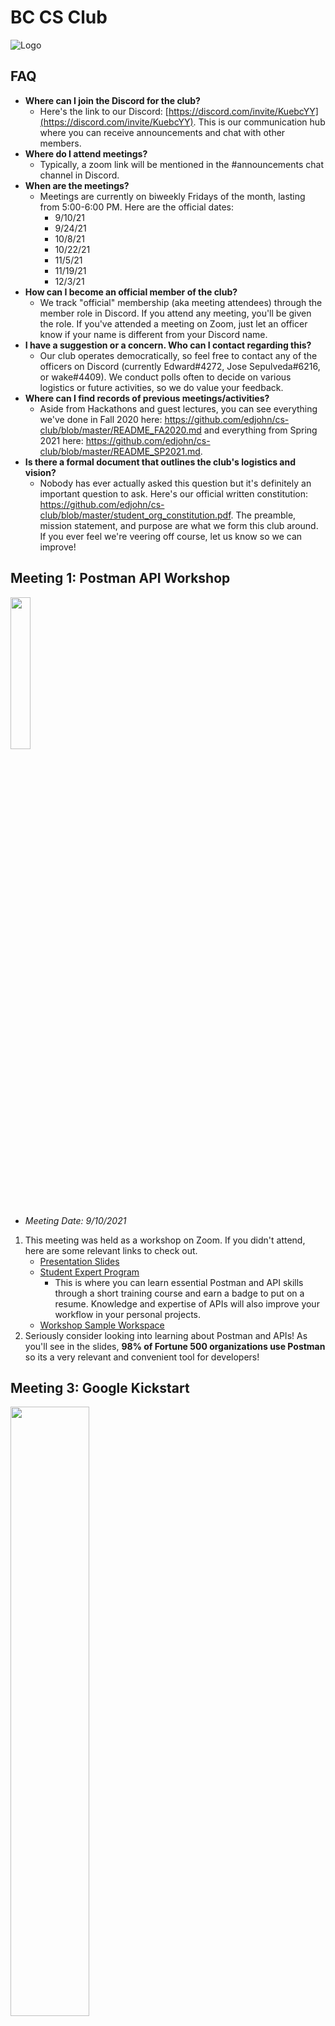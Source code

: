 # BC CS Club
![Logo](https://i.imgur.com/K2QpwMC.png)

## FAQ
- **Where can I join the Discord for the club?**
  - Here's the link to our Discord: [https://discord.com/invite/KuebcYY](https://discord.com/invite/KuebcYY). This is our communication hub where you can receive announcements and chat with other members.
- **Where do I attend meetings?**
  - Typically, a zoom link will be mentioned in the #announcements chat channel in Discord.
- **When are the meetings?**
  - Meetings are currently on biweekly Fridays of the month, lasting from 5:00-6:00 PM. Here are the official dates:
    - 9/10/21
    - 9/24/21
    - 10/8/21
    - 10/22/21
    - 11/5/21
    - 11/19/21
    - 12/3/21
- **How can I become an official member of the club?**
  - We track "official" membership (aka meeting attendees) through the member role in Discord. If you attend any meeting, you'll be given the role. If you've attended a meeting on Zoom, just let an officer know if your name is different from your Discord name.
- **I have a suggestion or a concern. Who can I contact regarding this?**
  - Our club operates democratically, so feel free to contact any of the officers on Discord (currently Edward#4272, Jose Sepulveda#6216, or wake#4409). We conduct polls often to decide on various logistics or future activities, so we do value your feedback.
- **Where can I find records of previous meetings/activities?**
  - Aside from Hackathons and guest lectures, you can see everything we've done in Fall 2020 here: https://github.com/edjohn/cs-club/blob/master/README_FA2020.md and everything from Spring 2021 here: https://github.com/edjohn/cs-club/blob/master/README_SP2021.md.
- **Is there a formal document that outlines the club's logistics and vision?**
   - Nobody has ever actually asked this question but it's definitely an important question to ask. Here's our official written constitution: https://github.com/edjohn/cs-club/blob/master/student_org_constitution.pdf. The preamble, mission statement, and purpose are what we form this club around. If you ever feel we're veering off course, let us know so we can improve!

## Meeting 1: Postman API Workshop
<img src="https://res.cloudinary.com/postman/image/upload/t_team_logo/v1/team/2893aede23f01bfcbd2319326bc96a6ed0524eba759745ed6d73405a3a8b67a8" width="25%" height="25%"></img>
- *Meeting Date: 9/10/2021*
1. This meeting was held as a workshop on Zoom. If you didn't attend, here are some relevant links to check out.
    - [Presentation Slides](https://docs.google.com/presentation/d/1YxmgGQBPRJAmFTR-VXQ6gbunXK1rdRlLAwaKpP08HAk/)
    - [Student Expert Program](https://www.postman.com/company/student-program/#student-expert-program)
      - This is where you can learn essential Postman and API skills through a short training course and earn a badge to put on a resume. Knowledge and expertise of APIs will also improve your workflow in your personal projects.
    - [Workshop Sample Workspace](https://www.postman.com/postman/workspace/postman-classroom-program/documentation/15567703-da68bf1c-1aae-4f14-a79b-95926a816366)
2. Seriously consider looking into learning about Postman and APIs! As you'll see in the slides, **98% of Fortune 500 organizations use Postman** so its a very relevant and convenient tool for developers!

## Meeting 3: Google Kickstart
<img src="https://cdn.vox-cdn.com/thumbor/Ous3VQj1sn4tvb3H13rIu8eGoZs=/0x0:2012x1341/1400x788/filters:focal(0x0:2012x1341):format(jpeg)/cdn.vox-cdn.com/uploads/chorus_image/image/47070706/google2.0.0.jpg" width="50%" height="50%"></img>

- *Meeeting Date: 9/8/2021*
1. Ever see [this](https://www.youtube.com/watch?v=uGrBHohIgQY) video? This is **competitive programming**, where you solve coding challenges and get ranked amongst others based on problem completion, time of completion, and the efficiency of your solution.
2. We wil be collaboratively solving a Google Kickstart problem! Google Kickstart is a programming competion where you solve algorithmic puzzles. Aside from the compettiive aspect, it should also help you get used to the format of interview questions.
3. Check out https://codingcompetitions.withgoogle.com/kickstart/archive to see the problems from previous competitions.
4. If you're interested in competing, go to https://codingcompetitions.withgoogle.com/kickstart/register and register for the next competition on October 16th! Participation alone should hone your problem-solving skills and potentially give you something to put on a resume if you do it regularly.

